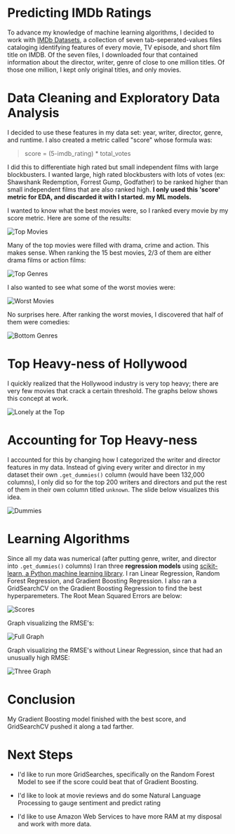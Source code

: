 # Predicting IMDb Ratings



To advance my knowledge of machine learning algorithms, I decided to work with [IMDb Datasets](https://www.imdb.com/interfaces/), a collection of seven tab-seperated-values files cataloging identifying features of every movie, TV episode, and short film title on IMDB. Of the seven files, I downloaded four that contained information about the director, writer, genre of close to one million titles. Of those one million, I kept only original titles, and only movies.



# Data Cleaning and Exploratory Data Analysis



I decided to use these features in my data set: year, writer, director, genre, and runtime. I also created a metric called "score" whose formula was:



> score = (5-imdb_rating) * total_votes



I did this to differentiate high rated but small independent films with large blockbusters. I wanted large, high rated blockbusters with lots of votes (ex: Shawshank Redemption, Forrest Gump, Godfather) to be ranked higher than small independent films that are also ranked high. **I only used this 'score' metric for EDA, and discarded it with I started. my ML models.**



I wanted to know what the best movies were, so I ranked every movie by my score metric. Here are some of the results:



![Top Movies](/slides/top_movies.jpg)



Many of the top movies were filled with drama, crime and action. This makes sense. When ranking the 15 best movies, 2/3 of them are either drama films or action films:



![Top Genres](/graphs/good_generes.png)



I also wanted to see what some of the worst movies were:



![Worst Movies](/slides/bottom_movies.jpg)



No surprises here. After ranking the worst movies, I discovered that half of them were comedies:



![Bottom Genres](graphs/bad_genres.png)



# Top Heavy-ness of Hollywood



I quickly realized that the Hollywood industry is very top heavy; there are very few movies that crack a certain threshold. The graphs below shows this concept at work. 



![Lonely at the Top](/graphs/lonely.png)



# Accounting for Top Heavy-ness



I accounted for this by changing how I categorized the writer and director features in my data. Instead of giving every writer and director in my dataset their own `.get_dummies()` column (would have been 132,000 columns), I only did so for the top 200 writers and directors and put the rest of them in their own column titled `unknown`. The slide below visualizes this idea.



![Dummies](/slides/dummies.jpg)



# Learning Algorithms



Since all my data was numerical (after putting genre, writer, and director into `.get_dummies()` columns) I ran three **regression models** using [scikit-learn, a Python machine learning library](https://scikit-learn.org/stable/). I ran Linear Regression, Random Forest Regression, and Gradient Boosting Regression. I also ran a GridSearchCV on the Gradient Boosting Regression to find the best hyperparemeters. The Root Mean Squared Errors are below:



![Scores](/slides/scores.jpg)



Graph visualizing the RMSE's:



![Full Graph](/slides/all_models.jpg)



Graph visualizing the RMSE's without Linear Regression, since that had an unusually high RMSE:



![Three Graph](/slides/three_models.jpg)





# Conclusion



My Gradient Boosting model finished with the best score, and GridSearchCV pushed it along a tad farther.





# Next Steps



* I'd like to run more GridSearches, specifically on the Random Forest Model to see if the score could beat that of Gradient Boosting. 

* I'd like to look at movie reviews and do some Natural Language Processing to gauge sentiment and predict rating

* I'd like to use Amazon Web Services to have more RAM at my disposal and work with more data.





